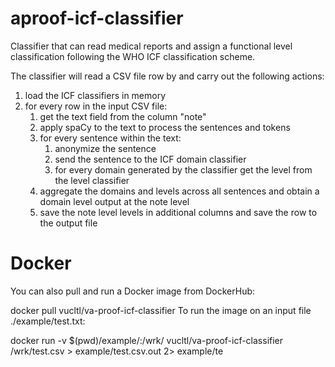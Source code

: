 # aproof-icf-classifier
Classifier that can read medical reports and assign a functional level classification following the WHO ICF classification scheme.

The classifier will read a CSV file row by and carry out the following actions:

<ol>
<li>load the ICF classifiers in memory
<li>for every row in the input CSV file:
  <ol>
<li>get the text field from the column "note"
<li>apply spaCy to the text to process the sentences and tokens
<li>for every sentence within the text:
  <ol>
<li>anonymize the sentence
<li>send the sentence to the ICF domain classifier
<li>for every domain generated by the classifier get the level from the level classifier
  </ol>
<li>aggregate the domains and levels across all sentences and obtain a domain level output at the note level
<li>save the note level levels in additional columns and save the row to the output file
</ol>
  </ol>


# Docker

You can also pull and run a Docker image from DockerHub:

docker pull vucltl/va-proof-icf-classifier
To run the image on an input file ./example/test.txt:

docker run -v $(pwd)/example/:/wrk/ vucltl/va-proof-icf-classifier /wrk/test.csv > example/test.csv.out 2> example/te
